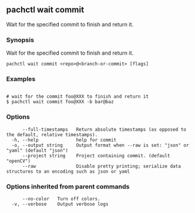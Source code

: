 ## pachctl wait commit

Wait for the specified commit to finish and return it.

### Synopsis

Wait for the specified commit to finish and return it.

```
pachctl wait commit <repo>@<branch-or-commit> [flags]
```

### Examples

```

# wait for the commit foo@XXX to finish and return it
$ pachctl wait commit foo@XXX -b bar@baz
```

### Options

```
      --full-timestamps   Return absolute timestamps (as opposed to the default, relative timestamps).
  -h, --help              help for commit
  -o, --output string     Output format when --raw is set: "json" or "yaml" (default "json")
      --project string    Project containing commit. (default "openCV")
      --raw               Disable pretty printing; serialize data structures to an encoding such as json or yaml
```

### Options inherited from parent commands

```
      --no-color   Turn off colors.
  -v, --verbose    Output verbose logs
```

